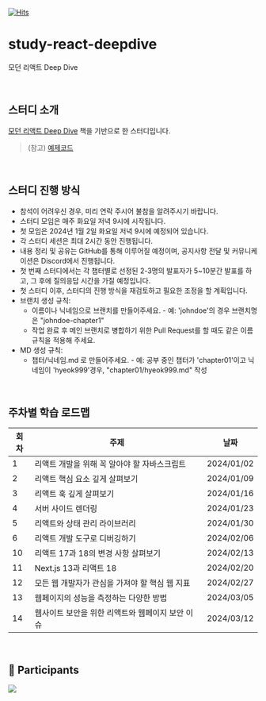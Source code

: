 [![Hits](https://hits.seeyoufarm.com/api/count/incr/badge.svg?url=https%3A%2F%2Fgithub.com%2Fdiving-react%2Fstudy-react-deepdive&count_bg=%23003366&title_bg=%234673A0&icon=pinboard.svg&icon_color=%23E7E7E7&title=hits&edge_flat=false)](https://hits.seeyoufarm.com)
# study-react-deepdive
모던 리액트 Deep Dive

<br>

## 스터디 소개
[모던 리액트 Deep Dive](https://wikibook.co.kr/react-deep-dive/) 책을 기반으로 한 스터디입니다.
> (참고) [예제코드](https://github.com/wikibook/react-deep-dive-example)

<br>

## 스터디 진행 방식
- 참석이 어려우신 경우, 미리 연락 주시어 불참을 알려주시기 바랍니다.
- 스터디 모임은 매주 화요일 저녁 9시에 시작됩니다.
- 첫 모임은 2024년 1월 2일 화요일 저녁 9시에 예정되어 있습니다.
- 각 스터디 세션은 최대 2시간 동안 진행됩니다.
- 내용 정리 및 공유는 GitHub를 통해 이루어질 예정이며, 공지사항 전달 및 커뮤니케이션은 Discord에서 진행됩니다.
- 첫 번째 스터디에서는 각 챕터별로 선정된 2-3명의 발표자가 5~10분간 발표를 하고, 그 후에 질의응답 시간을 가질 예정입니다.
- 첫 스터디 이후, 스터디의 진행 방식을 재검토하고 필요한 조정을 할 계획입니다.
- 브랜치 생성 규칙:
  - 이름이나 닉네임으로 브랜치를 만들어주세요. - 예: 'johndoe'의 경우 브랜치명은 "johndoe-chapter1"
  - 작업 완료 후 메인 브랜치로 병합하기 위한 Pull Request를 할 때도 같은 이름 규칙을 적용해 주세요.
- MD 생성 규칙:
  - 챕터/닉네임.md 로 만들어주세요. - 예: 공부 중인 챕터가 'chapter01'이고 닉네임이 'hyeok999'경우, "chapter01/hyeok999.md" 작성
  

<br>

## 주차별 학습 로드맵

| 회차 | 주제 | 날짜 |
| --- | --- | --- |
| 1 | 리액트 개발을 위해 꼭 알아야 할 자바스크립트 | 2024/01/02 |
| 2 | 리액트 핵심 요소 깊게 살펴보기 | 2024/01/09 |
| 3 | 리액트 훅 깊게 살펴보기 | 2024/01/16 |
| 4 | 서버 사이드 렌더링 | 2024/01/23 |
| 5 | 리액트와 상태 관리 라이브러리 | 2024/01/30 |
| 6 | 리액트 개발 도구로 디버깅하기 | 2024/02/06 |
| 10 | 리액트 17과 18의 변경 사항 살펴보기 | 2024/02/13 |
| 11 | Next.js 13과 리액트 18 | 2024/02/20 |
| 12 | 모든 웹 개발자가 관심을 가져야 할 핵심 웹 지표 | 2024/02/27 |
| 13 | 웹페이지의 성능을 측정하는 다양한 방법 | 2024/03/05 |
| 14 | 웹사이트 보안을 위한 리액트와 웹페이지 보안 이슈 | 2024/03/12 |

<br>

## 💪 Participants
<a href="https://github.com/diving-react/study-react-deepdive/graphs/contributors">
  <img src="https://contrib.rocks/image?repo=diving-react/study-react-deepdive" />
</a>